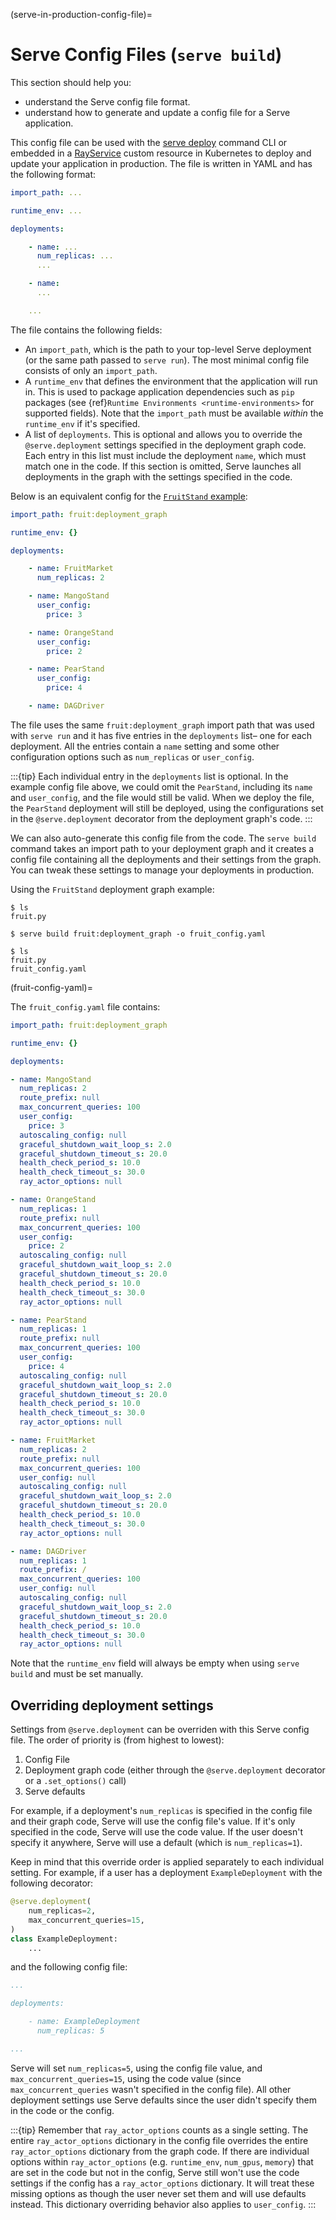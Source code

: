 (serve-in-production-config-file)=

# Serve Config Files (`serve build`)

This section should help you:

- understand the Serve config file format.
- understand how to generate and update a config file for a Serve application.

This config file can be used with the [serve deploy](serve-in-production-deploying) command CLI or embedded in a [RayService](serve-in-production-kubernetes) custom resource in Kubernetes to deploy and update your application in production.
The file is written in YAML and has the following format:

```yaml
import_path: ...

runtime_env: ...

deployments:

    - name: ...
      num_replicas: ...
      ...

    - name:
      ...

    ...
```

The file contains the following fields:

- An `import_path`, which is the path to your top-level Serve deployment (or the same path passed to `serve run`). The most minimal config file consists of only an `import_path`.
- A `runtime_env` that defines the environment that the application will run in. This is used to package application dependencies such as `pip` packages (see {ref}`Runtime Environments <runtime-environments>` for supported fields). Note that the `import_path` must be available _within_ the `runtime_env` if it's specified.
- A list of `deployments`. This is optional and allows you to override the `@serve.deployment` settings specified in the deployment graph code. Each entry in this list must include the deployment `name`, which must match one in the code. If this section is omitted, Serve launches all deployments in the graph with the settings specified in the code.

Below is an equivalent config for the [`FruitStand` example](serve-in-production-example):

```yaml
import_path: fruit:deployment_graph

runtime_env: {}

deployments:

    - name: FruitMarket
      num_replicas: 2

    - name: MangoStand
      user_config:
        price: 3

    - name: OrangeStand
      user_config:
        price: 2

    - name: PearStand
      user_config:
        price: 4

    - name: DAGDriver
```

The file uses the same `fruit:deployment_graph` import path that was used with `serve run` and it has five entries in the `deployments` list– one for each deployment. All the entries contain a `name` setting and some other configuration options such as `num_replicas` or `user_config`.

:::{tip}
Each individual entry in the `deployments` list is optional. In the example config file above, we could omit the `PearStand`, including its `name` and `user_config`, and the file would still be valid. When we deploy the file, the `PearStand` deployment will still be deployed, using the configurations set in the `@serve.deployment` decorator from the deployment graph's code.
:::

We can also auto-generate this config file from the code. The `serve build` command takes an import path to your deployment graph and it creates a config file containing all the deployments and their settings from the graph. You can tweak these settings to manage your deployments in production.

Using the `FruitStand` deployment graph example:

```console
$ ls
fruit.py

$ serve build fruit:deployment_graph -o fruit_config.yaml

$ ls
fruit.py
fruit_config.yaml
```

(fruit-config-yaml)=

The `fruit_config.yaml` file contains:

```yaml
import_path: fruit:deployment_graph

runtime_env: {}

deployments:

- name: MangoStand
  num_replicas: 2
  route_prefix: null
  max_concurrent_queries: 100
  user_config:
    price: 3
  autoscaling_config: null
  graceful_shutdown_wait_loop_s: 2.0
  graceful_shutdown_timeout_s: 20.0
  health_check_period_s: 10.0
  health_check_timeout_s: 30.0
  ray_actor_options: null

- name: OrangeStand
  num_replicas: 1
  route_prefix: null
  max_concurrent_queries: 100
  user_config:
    price: 2
  autoscaling_config: null
  graceful_shutdown_wait_loop_s: 2.0
  graceful_shutdown_timeout_s: 20.0
  health_check_period_s: 10.0
  health_check_timeout_s: 30.0
  ray_actor_options: null

- name: PearStand
  num_replicas: 1
  route_prefix: null
  max_concurrent_queries: 100
  user_config:
    price: 4
  autoscaling_config: null
  graceful_shutdown_wait_loop_s: 2.0
  graceful_shutdown_timeout_s: 20.0
  health_check_period_s: 10.0
  health_check_timeout_s: 30.0
  ray_actor_options: null

- name: FruitMarket
  num_replicas: 2
  route_prefix: null
  max_concurrent_queries: 100
  user_config: null
  autoscaling_config: null
  graceful_shutdown_wait_loop_s: 2.0
  graceful_shutdown_timeout_s: 20.0
  health_check_period_s: 10.0
  health_check_timeout_s: 30.0
  ray_actor_options: null

- name: DAGDriver
  num_replicas: 1
  route_prefix: /
  max_concurrent_queries: 100
  user_config: null
  autoscaling_config: null
  graceful_shutdown_wait_loop_s: 2.0
  graceful_shutdown_timeout_s: 20.0
  health_check_period_s: 10.0
  health_check_timeout_s: 30.0
  ray_actor_options: null

```

Note that the `runtime_env` field will always be empty when using `serve build` and must be set manually.

## Overriding deployment settings

Settings from `@serve.deployment` can be overriden with this Serve config file. The order of priority is (from highest to lowest):

1. Config File
2. Deployment graph code (either through the `@serve.deployment` decorator or a `.set_options()` call)
3. Serve defaults

For example, if a deployment's `num_replicas` is specified in the config file and their graph code, Serve will use the config file's value. If it's only specified in the code, Serve will use the code value. If the user doesn't specify it anywhere, Serve will use a default (which is `num_replicas=1`).

Keep in mind that this override order is applied separately to each individual setting.
For example, if a user has a deployment `ExampleDeployment` with the following decorator:

```python
@serve.deployment(
    num_replicas=2,
    max_concurrent_queries=15,
)
class ExampleDeployment:
    ...
```

and the following config file:

```yaml
...

deployments:

    - name: ExampleDeployment
      num_replicas: 5

...
```

Serve will set `num_replicas=5`, using the config file value, and `max_concurrent_queries=15`, using the code value (since `max_concurrent_queries` wasn't specified in the config file). All other deployment settings use Serve defaults since the user didn't specify them in the code or the config.

:::{tip}
Remember that `ray_actor_options` counts as a single setting. The entire `ray_actor_options` dictionary in the config file overrides the entire `ray_actor_options` dictionary from the graph code. If there are individual options within `ray_actor_options` (e.g. `runtime_env`, `num_gpus`, `memory`) that are set in the code but not in the config, Serve still won't use the code settings if the config has a `ray_actor_options` dictionary. It will treat these missing options as though the user never set them and will use defaults instead. This dictionary overriding behavior also applies to `user_config`.
:::
